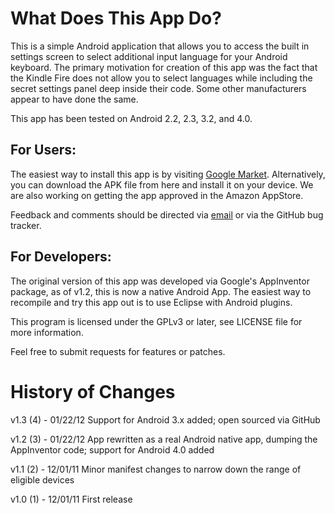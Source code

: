 What Does This App Do?
======================
This is a simple Android application that allows you to access the built in settings screen to select additional input language for your Android keyboard.
The primary motivation for creation of this app was the fact that the Kindle Fire does not allow you to select languages while including the secret settings
panel deep inside their code. Some other manufacturers appear to have done the same.

This app has been tested on Android 2.2, 2.3, 3.2, and 4.0.

For Users:
----------
The easiest way to install this app is by visiting [Google Market](https://market.android.com/details?id=appinventor.ai_yakov.LanguageSettings). Alternatively,
you can download the APK file from here and install it on your device. We are also working on getting the app approved in the Amazon AppStore.

Feedback and comments should be directed via [email](mailto:android-dev@shaftek.biz) or via the GitHub bug tracker.

For Developers:
---------------

The original version of this app was developed via Google's AppInventor package, as of v1.2, this
is now a native Android App. The easiest way to recompile and try this app out is to use Eclipse with Android
plugins.

This program is licensed under the GPLv3 or later, see LICENSE file for more information.

Feel free to submit requests for features or patches.


History of Changes
==================
v1.3 (4) - 01/22/12
Support for Android 3.x added; open sourced via GitHub

v1.2 (3) - 01/22/12
App rewritten as a real Android native app, dumping the AppInventor code; support for Android 4.0 added

v1.1 (2) - 12/01/11
Minor manifest changes to narrow down the range of eligible devices

v1.0 (1) - 12/01/11
First release